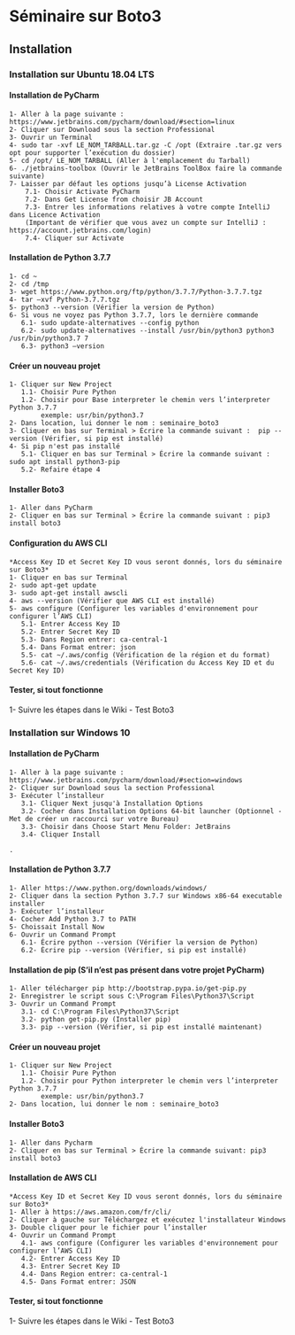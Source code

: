 # Séminaire sur Boto3

## Installation

### Installation sur Ubuntu 18.04 LTS

#### Installation de PyCharm

    1- Aller à la page suivante : https://www.jetbrains.com/pycharm/download/#section=linux
    2- Cliquer sur Download sous la section Professional
    3- Ouvrir un Terminal
    4- sudo tar -xvf LE_NOM_TARBALL.tar.gz -C /opt (Extraire .tar.gz vers opt pour supporter l’exécution du dossier)
    5- cd /opt/ LE_NOM_TARBALL (Aller à l'emplacement du Tarball)
    6- ./jetbrains-toolbox (Ouvrir le JetBrains ToolBox faire la commande suivante)
    7- Laisser par défaut les options jusqu’à License Activation
        7.1- Choisir Activate PyCharm
        7.2- Dans Get License from choisir JB Account
        7.3- Entrer les informations relatives à votre compte IntelliJ dans Licence Activation 
        (Important de vérifier que vous avez un compte sur IntelliJ : https://account.jetbrains.com/login)
        7.4- Cliquer sur Activate

#### Installation de Python 3.7.7
    1- cd ~
    2- cd /tmp
    3- wget https://www.python.org/ftp/python/3.7.7/Python-3.7.7.tgz
    4- tar –xvf Python-3.7.7.tgz
    5- python3 --version (Vérifier la version de Python)
    6- Si vous ne voyez pas Python 3.7.7, lors le dernière commande
       6.1- sudo update-alternatives --config python
       6.2- sudo update-alternatives --install /usr/bin/python3 python3 /usr/bin/python3.7 7
       6.3- python3 –version

#### Créer un nouveau projet
    1- Cliquer sur New Project
       1.1- Choisir Pure Python
       1.2- Choisir pour Base interpreter le chemin vers l’interpreter Python 3.7.7
            exemple: usr/bin/python3.7
    2- Dans location, lui donner le nom : seminaire_boto3
    3- Cliquer en bas sur Terminal > Écrire la commande suivant :  pip --version (Vérifier, si pip est installé)
    4- Si pip n'est pas installé
       5.1- Cliquer en bas sur Terminal > Écrire la commande suivant : sudo apt install python3-pip
       5.2- Refaire étape 4
       
#### Installer Boto3
    1- Aller dans PyCharm
    2- Cliquer en bas sur Terminal > Écrire la commande suivant : pip3 install boto3

#### Configuration du AWS CLI
    *Access Key ID et Secret Key ID vous seront donnés, lors du séminaire sur Boto3*
    1- Cliquer en bas sur Terminal
    2- sudo apt-get update
    3- sudo apt-get install awscli
    4- aws --version (Vérifier que AWS CLI est installé)
    5- aws configure (Configurer les variables d'environnement pour configurer l’AWS CLI)
       5.1- Entrer Access Key ID
       5.2- Entrer Secret Key ID
       5.3- Dans Region entrer: ca-central-1
       5.4- Dans Format entrer: json
       5.5- cat ~/.aws/config (Vérification de la région et du format)
       5.6- cat ~/.aws/credentials (Vérification du Access Key ID et du Secret Key ID)
       
#### Tester, si tout fonctionne
   1- Suivre les étapes dans le Wiki - Test Boto3
       
### Installation sur Windows 10

#### Installation de PyCharm
    1- Aller à la page suivante : https://www.jetbrains.com/pycharm/download/#section=windows
    2- Cliquer sur Download sous la section Professional
    3- Exécuter l’installeur
       3.1- Cliquer Next jusqu'à Installation Options
       3.2- Cocher dans Installation Options 64-bit launcher (Optionnel - Met de créer un raccourci sur votre Bureau)
       3.3- Choisir dans Choose Start Menu Folder: JetBrains
       3.4- Cliquer Install

    . 
#### Installation de Python 3.7.7
    1- Aller https://www.python.org/downloads/windows/
    2- Cliquer dans la section Python 3.7.7 sur Windows x86-64 executable installer
    3- Exécuter l’installeur
    4- Cocher Add Python 3.7 to PATH
    5- Choissait Install Now
    6- Ouvrir un Command Prompt
       6.1- Écrire python --version (Vérifier la version de Python)
       6.2- Écrire pip --version (Vérifier, si pip est installé)
    
#### Installation de pip (S’il n’est pas présent dans votre projet PyCharm)
    1- Aller télécharger pip http://bootstrap.pypa.io/get-pip.py
    2- Enregistrer le script sous C:\Program Files\Python37\Script
    3- Ouvrir un Command Prompt
       3.1- cd C:\Program Files\Python37\Script
       3.2- python get-pip.py (Installer pip)
       3.3- pip --version (Vérifier, si pip est installé maintenant)
       
#### Créer un nouveau projet
    1- Cliquer sur New Project
       1.1- Choisir Pure Python
       1.2- Choisir pour Python interpreter le chemin vers l’interpreter Python 3.7.7
            exemple: usr/bin/python3.7
    2- Dans location, lui donner le nom : seminaire_boto3
        
#### Installer Boto3
    1- Aller dans Pycharm
    2- Cliquer en bas sur Terminal > Écrire la commande suivant: pip3 install boto3
    
#### Installation de AWS CLI
    *Access Key ID et Secret Key ID vous seront donnés, lors du séminaire sur Boto3*
    1- Aller à https://aws.amazon.com/fr/cli/
    2- Cliquer à gauche sur Téléchargez et exécutez l'installateur Windows
    3- Double cliquer pour le fichier pour l’installer
    4- Ouvrir un Command Prompt
       4.1- aws configure (Configurer les variables d'environnement pour configurer l’AWS CLI)
       4.2- Entrer Access Key ID
       4.3- Entrer Secret Key ID
       4.4- Dans Region entrer: ca-central-1
       4.5- Dans Format entrer: JSON
  
       
#### Tester, si tout fonctionne
   1- Suivre les étapes dans le Wiki - Test Boto3

